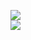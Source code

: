[![](https://img.shields.io/badge/Made%20With-Github%20Spray-lightgrey.svg?style=for-the-badge&logo=github)](https://github.com/Annihil/github-spray#18115)  
[![](https://i.imgur.com/2DrTn0Z.gif)](https://github.com/Annihil/github-spray)